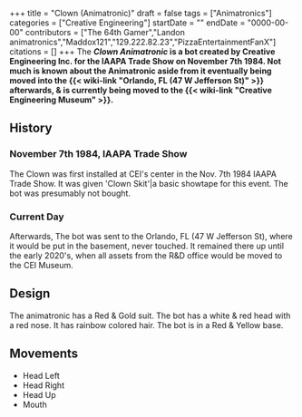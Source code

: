 +++
title = "Clown (Animatronic)"
draft = false
tags = ["Animatronics"]
categories = ["Creative Engineering"]
startDate = ""
endDate = "0000-00-00"
contributors = ["The 64th Gamer","Landon animatronics","Maddox121","129.222.82.23","PizzaEntertainmentFanX"]
citations = []
+++
The ***Clown Animatronic* is a bot created by Creative Engineering Inc. for the IAAPA Trade Show on November 7th 1984.
Not much is known about the Animatronic aside from it eventually being moved into the {{< wiki-link "Orlando, FL (47 W Jefferson St)" >}} afterwards, & is currently being moved to the {{< wiki-link "Creative Engineering Museum" >}}.**

## History

### November 7th 1984, IAAPA Trade Show

The Clown was first installed at CEI's center in the Nov. 7th 1984 IAAPA Trade Show. It was given 'Clown Skit'|a basic showtape for this event. The bot was presumably not bought.

### Current Day

Afterwards, The bot was sent to the Orlando, FL (47 W Jefferson St), where it would be put in the basement, never touched. It remained there up until the early 2020's, when all assets from the R&D office would be moved to the CEI Museum.

## Design

The animatronic has a Red & Gold suit. The bot has a white & red head with a red nose. It has rainbow colored hair.
The bot is in a Red & Yellow base.

## Movements

- Head Left
- Head Right
- Head Up
- Mouth
